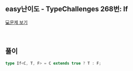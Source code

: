 ## easy난이도 - TypeChallenges 268번: If

[💻문제 보기](https://www.typescriptlang.org/play?#code/PQKgUABBBMBsAcEC0ECSAzSyk91gRgJ4QAKAhgG4CmANhAOI0CuAzgBYDWA9hRABQABAA5l2TAC4cAlBADEVUcVkSAljRZgss7RACKTKi3EquAO01RUAWyE0qVqqfERxbKhFV1xhIe4AGGAA8AMIANBAAKuEAYgB8fhAA7mwqAMZsEGSpqVRC4iwQqWYAJirGZhB+wX7hZC4AThJsxBRkzP4RNZmmxZkQ6G0sLW0GldF+AHSV1RAqBVQAHr6p4lS94lwQ+O5UZW71leKNVAlcB34D6idJKXaVnd29fuOFZKZb7m-E3r4TFhDRM4QRZkGx2ABc-z80PyWB+7gAghAALxodCBI4GcIAcjI2Jx+GxsSgwGAwKWVBWaxcm22EFx2LhPncACEUWjApcWFQcXiCUSIKTyctVutae5sYSsNC-P9iQA1FRURIQCr0MoACSY+HBEDY4nEQhY4NJ+XSEwAViwJmcAObAODwMAgYCaUAQAD6Xu9Pu9EAAmlwmAdglxiu4NVR6u5fbGvRAXZp4RywpEYsTUV83SBPXHfZFDM5gqJDLm837EyobGdnMmAN4QACiAEcmG1wo2KSsIABffr1LhWekCeFIdJtOymW2GYCeFiMsDJ1IlgqogDaWE7IsCLbbNECQUxPPpfPphNivKJF83XfEO9bbQP6K5x4Z4WgF5gsWvAF03WSRxYJBFhFYD6gHepF2ZYFwKBVEglMJgaBoS9+VibMy3LD0AWDVwowgABlVYjUw8sE1dUAsGJAi2DIaMIEIIMDhYLhmHKUxjT1A0jRNYAzTYS1rTtB0EGAN4WESKMqIgRVlQgFi2JMDjdX1Q1jVNFhzStG16ntR1gAU1QzA0KBiQAWTOdxglo5DHGnTjVJ4jStKE3TnVdIA)

<br/>

## 풀이

```ts
type If<C, T, F> = C extends true ? T : F;
```
